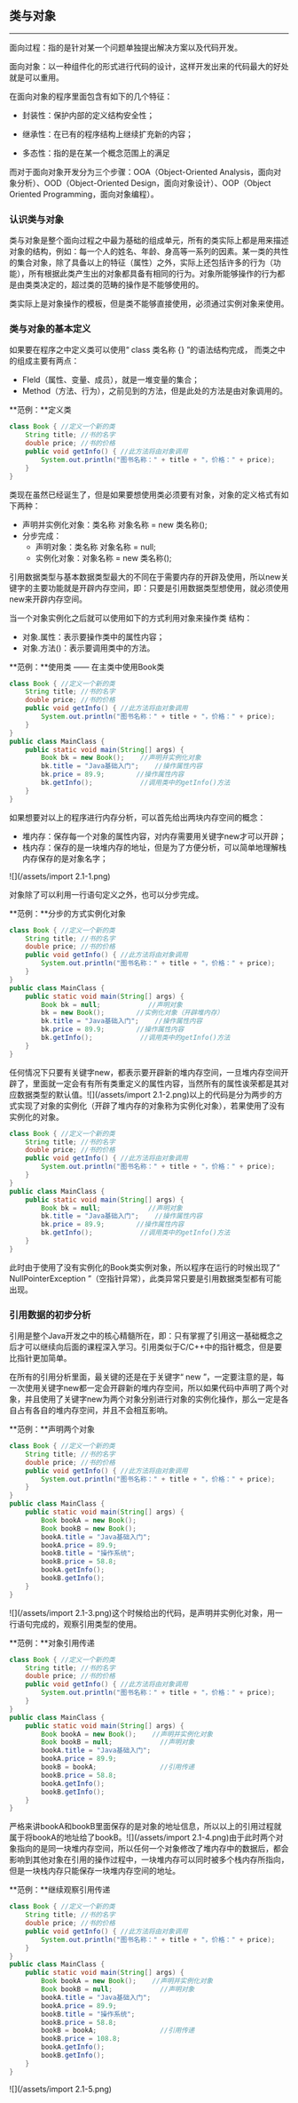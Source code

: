 ## 类与对象

---

面向过程：指的是针对某一个问题单独提出解决方案以及代码开发。

面向对象：以一种组件化的形式进行代码的设计，这样开发出来的代码最大的好处就是可以重用。

在面向对象的程序里面包含有如下的几个特征：

* 封装性：保护内部的定义结构安全性；

* 继承性：在已有的程序结构上继续扩充新的内容；

* 多态性：指的是在某一个概念范围上的满足

而对于面向对象开发分为三个步骤：OOA（Object-Oriented Analysis，面向对象分析）、OOD（Object-Oriented Design，面向对象设计）、OOP（Object Oriented Programming，面向对象编程）。

### 认识类与对象

类与对象是整个面向过程之中最为基础的组成单元，所有的类实际上都是用来描述对象的结构，例如：每一个人的姓名、年龄、身高等一系列的因素。某一类的共性的集合对象，除了具备以上的特征（属性）之外，实际上还包括许多的行为（功能），所有根据此类产生出的对象都具备有相同的行为。对象所能够操作的行为都是由类类决定的，超过类的范畴的操作是不能够使用的。

类实际上是对象操作的模板，但是类不能够直接使用，必须通过实例对象来使用。

### 类与对象的基本定义

如果要在程序之中定义类可以使用“ class 类名称 {} ”的语法结构完成， 而类之中的组成主要有两点：

* FIeld（属性、变量、成员），就是一堆变量的集合；
* Method（方法、行为），之前见到的方法，但是此处的方法是由对象调用的。

**范例：**定义类

```java
class Book { //定义一个新的类
    String title; //书的名字
    double price; //书的价格
    public void getInfo() { //此方法将由对象调用
        System.out.println("图书名称：" + title + "，价格：" + price);
    }
}
```

类现在虽然已经诞生了，但是如果要想使用类必须要有对象，对象的定义格式有如下两种：

* 声明并实例化对象：类名称 对象名称 = new 类名称\(\);
* 分步完成：
  * 声明对象：类名称 对象名称 = null;
  * 实例化对象：对象名称 = new 类名称\(\);

引用数据类型与基本数据类型最大的不同在于需要内存的开辟及使用，所以new关键字的主要功能就是开辟内存空间，即：只要是引用数据类型想使用，就必须使用new来开辟内存空间。

当一个对象实例化之后就可以使用如下的方式利用对象来操作类 结构：

* 对象.属性：表示要操作类中的属性内容；
* 对象.方法\(\)：表示要调用类中的方法。

**范例：**使用类 —— 在主类中使用Book类

```java
class Book { //定义一个新的类
    String title; //书的名字
    double price; //书的价格
    public void getInfo() { //此方法将由对象调用
        System.out.println("图书名称：" + title + "，价格：" + price);
    }
}
public class MainClass {
    public static void main(String[] args) {
        Book bk = new Book();    //声明并实例化对象
        bk.title = "Java基础入门";    //操作属性内容
        bk.price = 89.9;        //操作属性内容
        bk.getInfo();            //调用类中的getInfo()方法
    }
}
```

如果想要对以上的程序进行内存分析，可以首先给出两块内存空间的概念：

* 堆内存：保存每一个对象的属性内容，对内存需要用关键字new才可以开辟；
* 栈内存：保存的是一块堆内存的地址，但是为了方便分析，可以简单地理解栈内存保存的是对象名字；

![](/assets/import 2.1-1.png)

对象除了可以利用一行语句定义之外，也可以分步完成。

**范例：**分步的方式实例化对象

```java
class Book { //定义一个新的类
    String title; //书的名字
    double price; //书的价格
    public void getInfo() { //此方法将由对象调用
        System.out.println("图书名称：" + title + "，价格：" + price);
    }
}
public class MainClass {
    public static void main(String[] args) {
        Book bk = null;            //声明对象
        bk = new Book();        //实例化对象（开辟堆内存）
        bk.title = "Java基础入门";    //操作属性内容
        bk.price = 89.9;        //操作属性内容
        bk.getInfo();            //调用类中的getInfo()方法
    }
}
```

任何情况下只要有关键字new，都表示要开辟新的堆内存空间，一旦堆内存空间开辟了，里面就一定会有有所有类重定义的属性内容，当然所有的属性诶荣都是其对应数据类型的默认值。![](/assets/import 2.1-2.png)以上的代码是分为两步的方式实现了对象的实例化（开辟了堆内存的对象称为实例化对象），若果使用了没有实例化的对象。

```java
class Book { //定义一个新的类
    String title; //书的名字
    double price; //书的价格
    public void getInfo() { //此方法将由对象调用
        System.out.println("图书名称：" + title + "，价格：" + price);
    }
}
public class MainClass {
    public static void main(String[] args) {
        Book bk = null;            //声明对象
        bk.title = "Java基础入门";    //操作属性内容
        bk.price = 89.9;        //操作属性内容
        bk.getInfo();            //调用类中的getInfo()方法
    }
}
```

此时由于使用了没有实例化的Book类实例对象，所以程序在运行的时候出现了“ NullPointerException ”（空指针异常），此类异常只要是引用数据类型都有可能出现。

### 引用数据的初步分析

引用是整个Java开发之中的核心精髓所在，即：只有掌握了引用这一基础概念之后才可以继续向后面的课程深入学习。引用类似于C/C++中的指针概念，但是要比指针更加简单。

在所有的引用分析里面，最关键的还是在于关键字“ new ”，一定要注意的是，每一次使用关键字new都一定会开辟新的堆内存空间，所以如果代码中声明了两个对象，并且使用了关键字new为两个对象分别进行对象的实例化操作，那么一定是各自占有各自的堆内存空间，并且不会相互影响。

**范例：**声明两个对象

```java
class Book { //定义一个新的类
    String title; //书的名字
    double price; //书的价格
    public void getInfo() { //此方法将由对象调用
        System.out.println("图书名称：" + title + "，价格：" + price);
    }
}
public class MainClass {
    public static void main(String[] args) {
        Book bookA = new Book();
        Book bookB = new Book();
        bookA.title = "Java基础入门";
        bookA.price = 89.9;
        bookB.title = "操作系统";
        bookB.price = 58.8;
        bookA.getInfo();
        bookB.getInfo();
    }
}
```

![](/assets/import 2.1-3.png)这个时候给出的代码，是声明并实例化对象，用一行语句完成的，观察引用类型的使用。

**范例：**对象引用传递

```java
class Book { //定义一个新的类
    String title; //书的名字
    double price; //书的价格
    public void getInfo() { //此方法将由对象调用
        System.out.println("图书名称：" + title + "，价格：" + price);
    }
}
public class MainClass {
    public static void main(String[] args) {
        Book bookA = new Book();    //声明并实例化对象
        Book bookB = null;            //声明对象
        bookA.title = "Java基础入门";
        bookA.price = 89.9;
        bookB = bookA;                //引用传递
        bookB.price = 58.8;
        bookA.getInfo();
        bookB.getInfo();
    }
}
```

严格来讲bookA和bookB里面保存的是对象的地址信息，所以以上的引用过程就属于将bookA的地址给了bookB。![](/assets/import 2.1-4.png)由于此时两个对象指向的是同一块堆内存空间，所以任何一个对象修改了堆内存中的数据后，都会影响到其他对象在引用的操作过程中，一块堆内存可以同时被多个栈内存所指向，但是一块栈内存只能保存一块堆内存空间的地址。

**范例：**继续观察引用传递

```java
class Book { //定义一个新的类
    String title; //书的名字
    double price; //书的价格
    public void getInfo() { //此方法将由对象调用
        System.out.println("图书名称：" + title + "，价格：" + price);
    }
}
public class MainClass {
    public static void main(String[] args) {
        Book bookA = new Book();    //声明并实例化对象
        Book bookB = null;            //声明对象
        bookA.title = "Java基础入门";
        bookA.price = 89.9;
        bookB.title = "操作系统";
        bookB.price = 58.8;
        bookB = bookA;                //引用传递
        bookB.price = 108.8;
        bookA.getInfo();
        bookB.getInfo();
    }
}
```

![](/assets/import 2.1-5.png)

